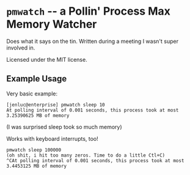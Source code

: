 # `pmwatch` -- a Pollin' Process Max Memory Watcher

Does what it says on the tin. Written during a meeting I wasn't super involved in.

Licensed under the MIT license.

## Example Usage

Very basic example:
```
[jenluc@enterprise] pmwatch sleep 10
At polling interval of 0.001 seconds, this process took at most 3.25390625 MB of memory
```
(I was surprised sleep took so much memory)

Works with keyboard interrupts, too!
```
pmwatch sleep 100000
(oh shit, i hit too many zeros. Time to do a little Ctl+C)
^CAt polling interval of 0.001 seconds, this process took at most 3.4453125 MB of memory
```
